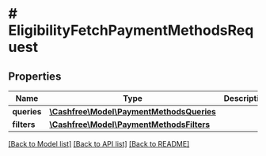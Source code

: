 # # EligibilityFetchPaymentMethodsRequest

## Properties

Name | Type | Description | Notes
------------ | ------------- | ------------- | -------------
**queries** | [**\Cashfree\Model\PaymentMethodsQueries**](PaymentMethodsQueries.md) |  |
**filters** | [**\Cashfree\Model\PaymentMethodsFilters**](PaymentMethodsFilters.md) |  | [optional]

[[Back to Model list]](../../README.md#models) [[Back to API list]](../../README.md#endpoints) [[Back to README]](../../README.md)
